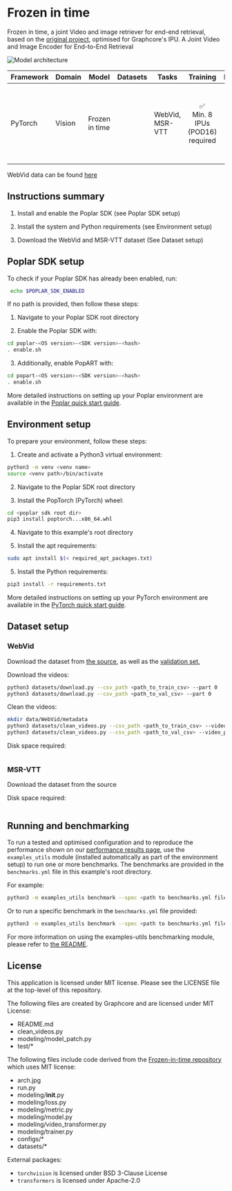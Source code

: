 # Frozen in time
Frozen in time, a joint Video and image retriever for end-end retrieval, based on the [original project](https://www.robots.ox.ac.uk/~vgg/research/frozen-in-time/), optimised for Graphcore's IPU.
A Joint Video and Image Encoder for End-to-End Retrieval

![Model architecture](arch.jpg)

| Framework | Domain | Model | Datasets | Tasks | Training | Inference | Reference |
|-----------|--------|-------|----------|-------|----------|-----------|-----------|
| PyTorch | Vision | Frozen in time |  | WebVid, MSR-VTT | <p style="text-align: center;">✅ <br> Min. 8 IPUs (POD16) required  | <p style="text-align: center;">❌ |[Frozen in Time: A Joint Video and Image Encoder for End-to-End Retrieval](https://arxiv.org/abs/2104.00650) |


WebVid data can be found [here](https://m-bain.github.io/webvid-dataset/)


## Instructions summary
1. Install and enable the Poplar SDK (see Poplar SDK setup)

2. Install the system and Python requirements (see Environment setup)

3. Download the WebVid and MSR-VTT dataset (See Dataset setup)


## Poplar SDK setup
To check if your Poplar SDK has already been enabled, run:
```bash
 echo $POPLAR_SDK_ENABLED
 ```

If no path is provided, then follow these steps:
1. Navigate to your Poplar SDK root directory

2. Enable the Poplar SDK with:
```bash
cd poplar-<OS version>-<SDK version>-<hash>
. enable.sh
```

3. Additionally, enable PopART with:
```bash
cd popart-<OS version>-<SDK version>-<hash>
. enable.sh
```

More detailed instructions on setting up your Poplar environment are available in the [Poplar quick start guide](https://docs.graphcore.ai/projects/poplar-quick-start).


## Environment setup
To prepare your environment, follow these steps:

1. Create and activate a Python3 virtual environment:
```bash
python3 -m venv <venv name>
source <venv path>/bin/activate
```

2. Navigate to the Poplar SDK root directory

3. Install the PopTorch (PyTorch) wheel:
```bash
cd <poplar sdk root dir>
pip3 install poptorch...x86_64.whl
```

4. Navigate to this example's root directory

5. Install the apt requirements:
```bash
sudo apt install $(< required_apt_packages.txt)
```

5. Install the Python requirements:
```bash
pip3 install -r requirements.txt
```


More detailed instructions on setting up your PyTorch environment are available in the [PyTorch quick start guide](https://docs.graphcore.ai/projects/pytorch-quick-start).

## Dataset setup

### WebVid
Download the dataset from [the source](http://www.robots.ox.ac.uk/~maxbain/webvid/results_2M_train.csv), as well as the [validation set.](http://www.robots.ox.ac.uk/~maxbain/webvid/results_2M_val.csv)

Download the videos:
```bash
python3 datasets/download.py --csv_path <path_to_train_csv> --part 0
python3 datasets/download.py --csv_path <path_to_val_csv> --part 0
```

Clean the videos:
```bash
mkdir data/WebVid/metadata
python3 datasets/clean_videos.py --csv_path <path_to_train_csv> --video_path data/WebVid/videos/ --clean_csv_path <path_to_clean_train_csv>
python3 datasets/clean_videos.py --csv_path <path_to_val_csv> --video_path data/WebVid/videos/ --clean_csv_path <path_to_clean_val_csv>
```

Disk space required:

```bash

```

### MSR-VTT
Download the dataset from the source

Disk space required:

```bash

```


## Running and benchmarking
To run a tested and optimised configuration and to reproduce the performance shown on our [performance results page](https://www.graphcore.ai/performance-results), use the `examples_utils` module (installed automatically as part of the environment setup) to run one or more benchmarks. The benchmarks are provided in the `benchmarks.yml` file in this example's root directory.

For example:

```bash
python3 -m examples_utils benchmark --spec <path to benchmarks.yml file>
```

Or to run a specific benchmark in the `benchmarks.yml` file provided:

```bash
python3 -m examples_utils benchmark --spec <path to benchmarks.yml file> --benchmark <name of benchmark>
```

For more information on using the examples-utils benchmarking module, please refer to [the README](https://github.com/graphcore/examples-utils/blob/master/examples_utils/benchmarks/README.md).


## License

This application is licensed under MIT license.
Please see the LICENSE file at the top-level of this repository.

The following files are created by Graphcore and are licensed under MIT License:
* README.md
* clean_videos.py
* modeling/model_patch.py
* test/*

The following files include code derived from the [Frozen-in-time repository](https://github.com/m-bain/frozen-in-time) which uses MIT license:
* arch.jpg
* run.py
* modeling/__init__.py
* modeling/loss.py
* modeling/metric.py
* modeling/model.py
* modeling/video_transformer.py
* modeling/trainer.py
* configs/*
* datasets/*


External packages:
- `torchvision` is licensed under BSD 3-Clause License
- `transformers` is licensed under Apache-2.0
